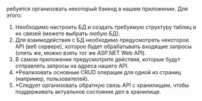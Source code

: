 ребуется организовать некоторый бэкенд в нашем приложении. Для этого:

1. Необходимо настроить БД и создать требуемую структуру таблиц и их связей (можете выбрать любую БД).
2. Для взаимодействия с БД необходимо предусмотреть некоторое API (веб сервере), которое будет обрабатывать входящие запросы (опять же, можно взять тот же ASP.NET Web API).
3. В самом приложение предусмотрите действия, которые будут отправлять запросы на адреса нашего API.
4. *Реализовать основные CRUD операции для одной из страниц (например, пользователей).
5. *Следует организовать обратную связь API с хранилищем, чтобы поддерживать актуальное состояние дел в хранилище.
